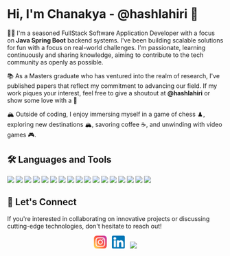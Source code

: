 # Hi, I'm Chanakya - @hashlahiri 👋

👨‍💻 I'm a seasoned FullStack Software Application Developer with a focus on **Java Spring Boot** backend systems. I've been building scalable solutions for fun with a focus on real-world challenges. I'm passionate, learning continuously and sharing knowledge, aiming to contribute to the tech community as openly as possible.

📚 As a Masters graduate who has ventured into the realm of research, I've published papers that reflect my commitment to advancing our field. If my work piques your interest, feel free to give a shoutout at **@hashlahiri** or show some love with a :sparkling_heart:

🏔️ Outside of coding, I enjoy immersing myself in a game of chess :chess_pawn:, exploring new destinations :mountain_snow:, savoring coffee :coffee:, and unwinding with video games :video_game:.

## 🛠️ Languages and Tools

<p align="left">
  <!-- Java -->
  <a href="https://www.java.com/en/" target="_blank"><img src="https://img.icons8.com/color/48/000000/java-coffee-cup-logo--v1.png"/></a>
  <!-- Python -->
  <a href="https://www.python.org/" target="_blank"><img src="https://img.icons8.com/color/48/000000/python--v1.png" /></a>
  <!-- Node.js -->
  <a href="https://nodejs.org/en/" target="_blank"><img src="https://img.icons8.com/color/48/000000/nodejs.png"/></a>
  <!-- GoLang-->
  <a href="https://go.dev/" target="_blank"><img src="https://img.icons8.com/color/48/golang.png"/></a>
  <!-- JavaScript -->
  <a href="https://www.javascript.com/" target="_blank"><img src="https://img.icons8.com/color/48/000000/javascript--v1.png"/></a>
  <!-- TypeScript -->
  <a href="https://www.typescriptlang.org/" target="_blank"><img src="https://img.icons8.com/color/48/typescript.png"/></a>
  <!-- Spring -->
  <a href="https://spring.io/" target="_blank"><img src="https://img.icons8.com/color/48/000000/spring-logo.png"/></a>
  <!-- Angular -->
  <a href="https://angular.io/" target="_blank"><img src="https://img.icons8.com/color/48/000000/angularjs.png"/></a>
  <!-- MongoDB -->
  <a href="https://www.mongodb.com/" target="_blank"><img src="https://img.icons8.com/color/48/000000/mongodb.png"/></a>
  <!-- PostGres -->
  <a href="https://www.postgresql.org/" target="_blank"><img src="https://img.icons8.com/color/48/postgreesql.png"/></a>
  <!-- AWS -->
  <a href="https://aws.amazon.com/" target="_blank"><img src="https://img.icons8.com/color/50/000000/amazon-web-services.png"/></a>
  <!-- Docker -->
  <a href="https://www.docker.com/" target="_blank"><img src="https://img.icons8.com/color/48/docker.png"/></a>
  <!-- Kubernetes-->
  <a href="https://kubernetes.io/" target="_blank"><img src="https://img.icons8.com/color/48/kubernetes.png"/></a>
  <!-- Git -->
  <a href="https://git-scm.com/" target="_blank"><img src="https://img.icons8.com/color/48/000000/git.png"/></a>
  <!-- JetBrains -->
  <a href="https://www.jetbrains.com/" target="_blank"><img src="https://img.icons8.com/color/48/jetbrains.png"/></a>
  <!-- VS Code -->
  <a href="https://code.visualstudio.com/" target="_blank"><img src="https://img.icons8.com/color/48/000000/visual-studio-code-2019.png"/></a>
  <!-- Postman -->
  <a href="https://www.postman.com/" target="_blank"><img src="https://img.icons8.com/external-tal-revivo-color-tal-revivo/48/external-postman-is-the-only-complete-api-development-environment-logo-color-tal-revivo.png"/></a>
</p>

## 🤝 Let's Connect

If you're interested in collaborating on innovative projects or discussing cutting-edge technologies, don't hesitate to reach out!

<p align="center">
  <a href="https://www.instagram.com/hashlahiri/"><img height="30" src="https://github.com/hashlahiri/hashlahiri/blob/main/instagram.png"></a>  
  <a href="https://www.linkedin.com/in/chanakyalahiri/"><img height="30" src="https://github.com/hashlahiri/hashlahiri/blob/main/linkedin.png"></a>  
  <a href="mailto:helloclahiri@gmail.com"><img height="30" src="https://img.icons8.com/color/48/gmail-new.png"></a>
</p>
